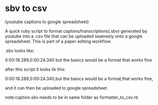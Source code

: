 sbv to csv
==========
(youtube captions to google spreadsheet)


A quick ruby script to format captons/transcriptions(.sbv) generated by youtube into a .csv file that can be uploaded seamesly onto a google spreadsheet. 
This is part of a paper editing workflow.


.sbv looks like:

0:00:18.289,0:00:24.340
but the basics would be a format
that works fine

after this script it looks lik this:

0:00:18.289,0:00:24.340,but the basics would be a format,that works fine, 

and it can then be uploaded to google spreadsheet.

note:caption.sbv needs to be in same folder as formatter_to_csv.rb

